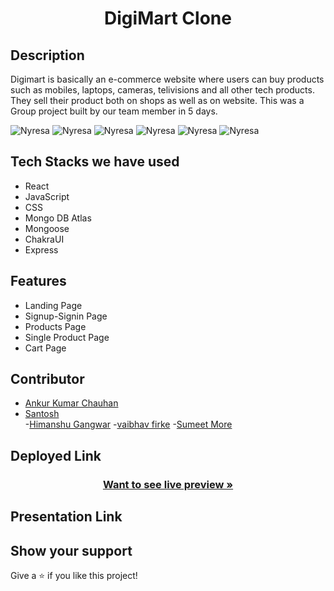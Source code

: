 <h1 align="center">DigiMart Clone</h1>

<h2>Description</h2>
<p>Digimart is basically an e-commerce website where users can buy products such as mobiles, laptops, cameras, telivisions and all other tech products.
They sell their product both on shops as well as on website. This was a Group project built by our team member in 5 days.</p>
<img src="https://i.postimg.cc/kg9wZRNV/Screenshot-74.png" alt="Nyresa" border="0">
<img src=https://i.postimg.cc/Pr122QDs/Screenshot-75.png" alt="Nyresa" border="0">
<img src="https://i.postimg.cc/05TVYBb0/Screenshot-76.png" alt="Nyresa" border="0">
<img src="https://i.postimg.cc/2jbHBD85/Screenshot-77.png" alt="Nyresa" border="0">
<img src="https://i.postimg.cc/yd5vrfnB/Screenshot-78.png" alt="Nyresa" border="0">
<img src="https://i.postimg.cc/NFHph1PX/Screenshot-79.png" alt="Nyresa" border="0">
<h2>Tech Stacks we have used</h2>
<ul>
<li>React</li>
<li>JavaScript</li>
<li>CSS</li>
<li>Mongo DB Atlas</li>
<li>Mongoose</li>
<li>ChakraUI</li>
<li>Express</li>
</ul>

<h2>Features</h2>
<ul>
<li>Landing Page</li>
<li>Signup-Signin Page</li>
<li>Products Page</li>
<li>Single Product Page</li>
<li>Cart Page</li>
</ul>
                                                                                  
## Contributor

- [Ankur Kumar Chauhan](https://github.com/Ankur9900)
- [Santosh](https://github.com/Santoshdandin)                                                                              
-[Himanshu Gangwar](https://github.com/himanshudestiny)
-[vaibhav firke](https://github.com/vaibhavfirke) 
-[Sumeet More](https://github.com/sumeetmore1997)                                                                                  
                                                                                  
<h2>Deployed Link</h2>
<p><h3 align="center"><a href=""><strong>Want to see live preview »</strong></a></h3></p>

<h2>Presentation Link</h2>
<p></p>
                                
   
   ## Show your support

Give a ⭐ if you like this project!                                
                                
                                

